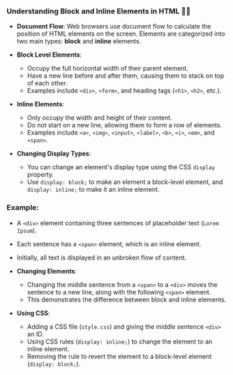 ### Understanding Block and Inline Elements in HTML 🧱🔤

- **Document Flow**: Web browsers use document flow to calculate the position of HTML elements on the screen. Elements are categorized into two main types: **block** and **inline** elements.

- **Block Level Elements**:

  - Occupy the full horizontal width of their parent element.
  - Have a new line before and after them, causing them to stack on top of each other.
  - Examples include `<div>`, `<form>`, and heading tags (`<h1>`, `<h2>`, etc.).

- **Inline Elements**:

  - Only occupy the width and height of their content.
  - Do not start on a new line, allowing them to form a row of elements.
  - Examples include `<a>`, `<img>`, `<input>`, `<label>`, `<b>`, `<i>`, `<em>`, and `<span>`.

- **Changing Display Types**:

  - You can change an element's display type using the CSS `display` property.
  - Use `display: block;` to make an element a block-level element, and `display: inline;` to make it an inline element.

### Example:

- A `<div>` element containing three sentences of placeholder text (`Lorem Ipsum`).
- Each sentence has a `<span>` element, which is an inline element.
- Initially, all text is displayed in an unbroken flow of content.

- **Changing Elements**:

  - Changing the middle sentence from a `<span>` to a `<div>` moves the sentence to a new line, along with the following `<span>` element.
  - This demonstrates the difference between block and inline elements.

- **Using CSS**:

  - Adding a CSS file (`style.css`) and giving the middle sentence `<div>` an ID.
  - Using CSS rules (`display: inline;`) to change the element to an inline element.
  - Removing the rule to revert the element to a block-level element (`display: block;`).

